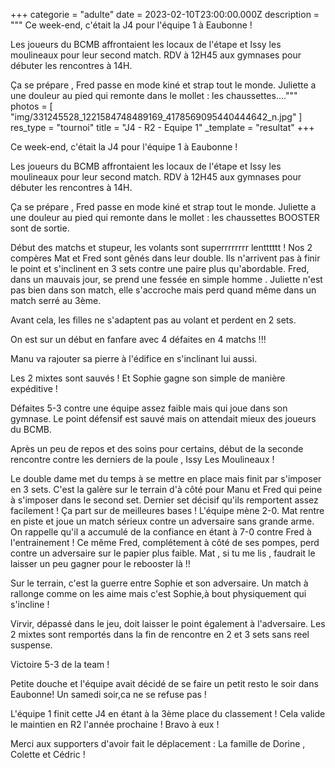 +++
categorie = "adulte"
date = 2023-02-10T23:00:00.000Z
description = """
Ce week-end, c'était la J4 pour l'équipe 1 à Eaubonne !

Les joueurs du BCMB affrontaient les locaux de l'étape et Issy les moulineaux pour leur second match. RDV à 12H45 aux gymnases pour débuter les rencontres à 14H.

Ça se prépare , Fred passe en mode kiné et strap tout le monde. Juliette a une douleur au pied qui remonte dans le mollet : les chaussettes...."""
photos = [ "img/331245528_1221584748489169_4178569095440444642_n.jpg" ]
res_type = "tournoi"
title = "J4 - R2 - Equipe 1"
_template = "resultat"
+++

Ce week-end, c'était la J4 pour l'équipe 1 à Eaubonne !

Les joueurs du BCMB affrontaient les locaux de l'étape et Issy les moulineaux pour leur second match. RDV à 12H45 aux gymnases pour débuter les rencontres à 14H.

Ça se prépare , Fred passe en mode kiné et strap tout le monde. Juliette a une douleur au pied qui remonte dans le mollet : les chaussettes BOOSTER sont de sortie.

Début des matchs et stupeur, les volants sont superrrrrrrr lentttttt ! Nos 2 compères Mat et Fred sont gênés dans leur double. Ils n'arrivent pas à finir le point et s'inclinent en 3 sets contre une paire plus qu'abordable. Fred, dans un mauvais jour, se prend une fessée en simple homme . Juliette n'est pas bien dans son match, elle s'accroche mais perd quand même dans un match serré au 3ème.

Avant cela, les filles ne s'adaptent pas au volant et perdent en 2 sets.

On est sur un début en fanfare avec 4 défaites en 4 matchs !!!

Manu va rajouter sa pierre à l'édifice en s'inclinant lui aussi.

Les 2 mixtes sont sauvés ! Et Sophie gagne son simple de manière expéditive !

Défaites 5-3 contre une équipe assez faible mais qui joue dans son gymnase. Le point défensif est sauvé mais on attendait mieux des joueurs du BCMB.

Après un peu de repos et des soins pour certains, début de la seconde rencontre contre les derniers de la poule , Issy Les Moulineaux !

Le double dame met du temps à se mettre en place mais finit par s'imposer en 3 sets. C'est la galère sur le terrain d'à côté pour Manu et Fred qui peine à s'imposer dans le second set. Dernier set décisif qu'ils remportent assez facilement ! Ça part sur de meilleures bases ! L'équipe mène 2-0. Mat rentre en piste et joue un match sérieux contre un adversaire sans grande arme. On rappelle qu'il a accumulé de la confiance en étant à 7-0 contre Fred à l'entrainement ! Ce même Fred, complétement à côté de ses pompes, perd contre un adversaire sur le papier plus faible. Mat , si tu me lis , faudrait le laisser un peu gagner pour le rebooster là !!

Sur le terrain, c'est la guerre entre Sophie et son adversaire. Un match à rallonge comme on les aime mais c'est Sophie,à bout physiquement qui s'incline !

Virvir, dépassé dans le jeu, doit laisser le point également à l'adversaire. Les 2 mixtes sont remportés dans la fin de rencontre en 2 et 3 sets sans reel suspense.

Victoire 5-3 de la team !

Petite douche et l'équipe avait décidé de se faire un petit resto le soir dans Eaubonne! Un samedi soir,ca ne se refuse pas !

L'équipe 1 finit cette J4 en étant à la 3ème place du classement ! Cela valide le maintien en R2 l'année prochaine ! Bravo à eux !

Merci aux supporters d'avoir fait le déplacement : La famille de Dorine , Colette et Cédric !
